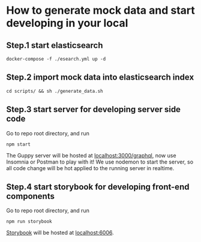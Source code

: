 # How to generate mock data and start developing in your local 

## Step.1 start elasticsearch

```
docker-compose -f ./esearch.yml up -d
```

## Step.2 import mock data into elasticsearch index

```
cd scripts/ && sh ./generate_data.sh
```

## Step.3 start server for developing server side code
Go to repo root directory, and run

```
npm start
```

The Guppy server will be hosted at [localhost:3000/graphql](http://localhost:3000/graphql), now use Insomnia or Postman to play with it! 
We use nodemon to start the server, so all code change will be hot applied to the running server in realtime. 

## Step.4 start storybook for developing front-end components
Go to repo root directory, and run

```
npm run storybook
```

[Storybook](https://storybook.js.org/) will be hosted at [localhost:6006](http://localhost:6006). 

